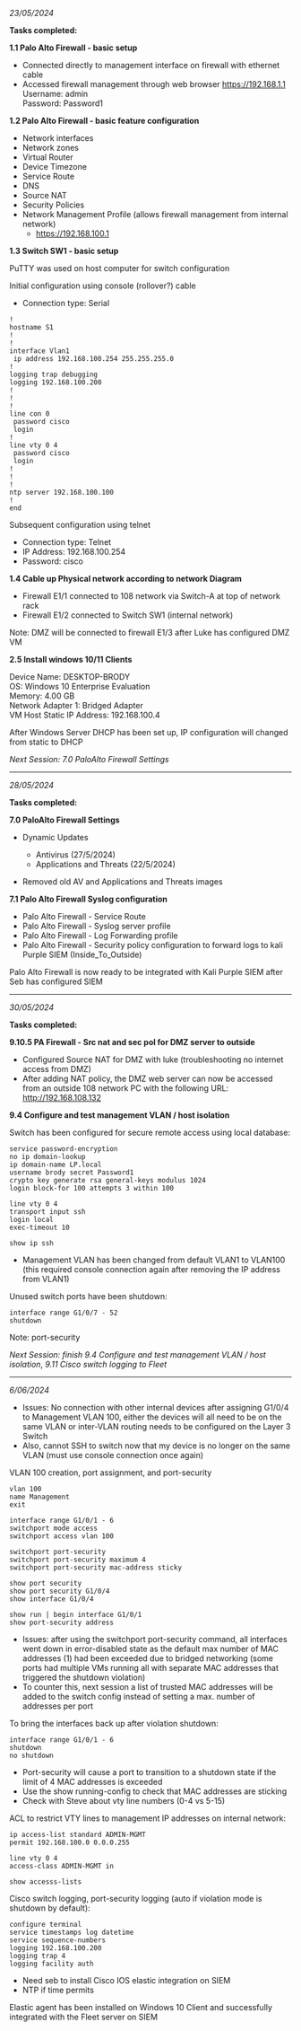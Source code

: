 *23/05/2024*

**Tasks completed:**

**1.1 Palo Alto Firewall - basic setup**

- Connected directly to management interface on firewall with ethernet cable
- Accessed firewall management through web browser
  https://192.168.1.1  
  Username: admin  
  Password: Password1

**1.2 Palo Alto Firewall - basic feature configuration**

- Network interfaces
- Network zones
- Virtual Router
- Device Timezone
- Service Route
- DNS
- Source NAT
- Security Policies
- Network Management Profile (allows firewall management from internal network)
   - https://192.168.100.1

**1.3 Switch SW1 - basic setup**

PuTTY was used on host computer for switch configuration

Initial configuration using console (rollover?) cable

- Connection type: Serial

```
!
hostname S1
!
!
interface Vlan1
 ip address 192.168.100.254 255.255.255.0
!
logging trap debugging
logging 192.168.100.200
!
!
!
line con 0
 password cisco
 login
!
line vty 0 4
 password cisco
 login
!
!
!
ntp server 192.168.100.100
!
end
```

Subsequent configuration using telnet

- Connection type: Telnet
- IP Address: 192.168.100.254
- Password: cisco

**1.4 Cable up Physical network according to network Diagram**

- Firewall E1/1 connected to 108 network via Switch-A at top of network rack
- Firewall E1/2 connected to Switch SW1 (internal network)

Note: DMZ will be connected to firewall E1/3 after Luke has configured DMZ VM

**2.5 Install windows 10/11 Clients**

Device Name: DESKTOP-BRODY  
OS: Windows 10 Enterprise Evaluation  
Memory: 4.00 GB  
Network Adapter 1: Bridged Adapter  
VM Host Static IP Address: 192.168.100.4  

After Windows Server DHCP has been set up, IP configuration will changed from static to DHCP  

*Next Session: 7.0 PaloAlto Firewall Settings*

---

*28/05/2024*

**Tasks completed:**

**7.0 PaloAlto Firewall Settings**

- Dynamic Updates
  
  - Antivirus (27/5/2024)
  - Applications and Threats (22/5/2024)

- Removed old AV and Applications and Threats images

**7.1 Palo Alto Firewall Syslog configuration**

- Palo Alto Firewall - Service Route
- Palo Alto Firewall - Syslog server profile
- Palo Alto Firewall - Log Forwarding profile
- Palo Alto Firewall - Security policy configuration to forward logs to kali Purple SIEM (Inside_To_Outside)

Palo Alto Firewall is now ready to be integrated with Kali Purple SIEM after Seb has configured SIEM

---

*30/05/2024*

**Tasks completed:**

**9.10.5 PA Firewall - Src nat and sec pol for DMZ server to outside**

- Configured Source NAT for DMZ with luke (troubleshooting no internet access from DMZ)
- After adding NAT policy, the DMZ web server can now be accessed from an outside 108 network PC with the following URL: <http://192.168.108.132>

**9.4 Configure and test management VLAN / host isolation**

Switch has been configured for secure remote access using local database:

```
service password-encryption  
no ip domain-lookup
ip domain-name LP.local 
username brody secret Password1   
crypto key generate rsa general-keys modulus 1024
login block-for 100 attempts 3 within 100

line vty 0 4
transport input ssh  
login local
exec-timeout 10

show ip ssh
```

- Management VLAN has been changed from default VLAN1 to VLAN100 (this required console connection again after removing the IP address from VLAN1)  

Unused switch ports have been shutdown:

```
interface range G1/0/7 - 52
shutdown
```

Note: port-security

*Next Session: finish 9.4 Configure and test management VLAN / host isolation*, *9.11 Cisco switch logging to Fleet*  

---

*6/06/2024*

- Issues: No connection with other internal devices after assigning G1/0/4 to Management VLAN 100, either the devices will all need to be on the same VLAN or inter-VLAN routing needs to be configured on the Layer 3 Switch
- Also, cannot SSH to switch now that my device is no longer on the same VLAN (must use console connection once again)  

VLAN 100 creation, port assignment, and port-security

```
vlan 100
name Management
exit

interface range G1/0/1 - 6
switchport mode access
switchport access vlan 100

switchport port-security
switchport port-security maximum 4
switchport port-security mac-address sticky

show port security
show port security G1/0/4
show interface G1/0/4

show run | begin interface G1/0/1
show port-security address
```

- Issues: after using the switchport port-security command, all interfaces went down in error-disabled state as the default max number of MAC addresses (1) had been exceeded due to bridged networking (some ports had multiple VMs running all with separate MAC addresses that triggered the shutdown violation)
- To counter this, next session a list of trusted MAC addresses will be added to the switch config instead of setting a max. number of addresses per port  

To bring the interfaces back up after violation shutdown:

```
interface range G1/0/1 - 6
shutdown
no shutdown
```

- Port-security will cause a port to transition to a shutdown state if the limit of 4 MAC addresses is exceeded
- Use the show running-config to check that MAC addresses are sticking
- Check with Steve about vty line numbers (0-4 vs 5-15)  

ACL to restrict VTY lines to management IP addresses on internal network:

```
ip access-list standard ADMIN-MGMT
permit 192.168.100.0 0.0.0.255

line vty 0 4
access-class ADMIN-MGMT in

show accesss-lists
```

Cisco switch logging, port-security logging (auto if violation mode is shutdown by default):

```
configure terminal
service timestamps log datetime
service sequence-numbers
logging 192.168.100.200
logging trap 4
logging facility auth
```

- Need seb to install Cisco IOS elastic integration on SIEM
- NTP if time permits  

Elastic agent has been installed on Windows 10 Client and successfully integrated with the Fleet server on SIEM
